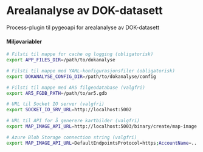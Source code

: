 # Arealanalyse av DOK-datasett
Process-plugin til pygeoapi for arealanalyse av DOK-datasett

#### Miljøvariabler
```bash
# Filsti til mappe for cache og logging (obligatorisk)
export APP_FILES_DIR=/path/to/dokanalyse

# Filsti til mappe med YAML-konfigurasjonsfiler (obligatorisk)
export DOKANALYSE_CONFIG_DIR=/path/to/dokanalyse/config

# Filsti til mappe med AR5 filgeodatabase (valgfri)
export AR5_FGDB_PATH=/path/to/ar5.gdb

# URL til Socket IO server (valgfri)
export SOCKET_IO_SRV_URL=http://localhost:5002

# URL til API for å generere kartbilder (valgfri)
export MAP_IMAGE_API_URL=http://localhost:5003/binary/create/map-image

# Azure Blob Storage connection string (valgfri)
export MAP_IMAGE_API_URL=DefaultEndpointsProtocol=https;AccountName=.....
```
